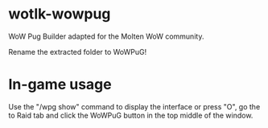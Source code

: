 wotlk-wowpug
============

WoW Pug Builder adapted for the Molten WoW community.

Rename the extracted folder to WoWPuG!

In-game usage
=============

Use the "/wpg show" command to display the interface or press "O", go the to Raid tab and click the WoWPuG button in the top middle of the window.
